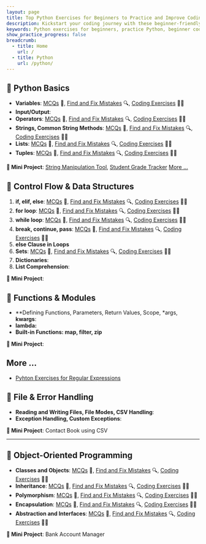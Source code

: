 ```yaml
---
layout: page
title: Top Python Exercises for Beginners to Practice and Improve Coding Skills
description: Kickstart your coding journey with these beginner-friendly Python exercises. Practice Python with real examples and coding challenges designed to boost your programming confidence.
keywords: Python exercises for beginners, practice Python, beginner coding exercises, Python coding challenges, learn Python basics
show_practice_progress: false
breadcrumb:
  - title: Home
    url: /
  - title: Python
    url: /python/
---
```


## 📅 Python Basics

- **Variables**: [MCQs](../docs/variables/practice-and-progress/mcqs-variables.md) 📝, [Find and Fix Mistakes](../docs/variables/practice-and-progress/find-fix-mistakes-variables.md) 🔍, [Coding Exercises](../docs/variables/practice-and-progress/exercises-variables.md) 🏋️‍♂️
- **Input/Output**:
- **Operators**: [MCQs](../docs/operators/practice-and-progress/mcqs-operators.md) 📝, [Find and Fix Mistakes](../docs/operators/practice-and-progress/find-fix-mistakes-operators.md) 🔍, [Coding Exercises](../docs/operators/practice-and-progress/exercises-operators.md) 🏋️‍♂️
- **Strings, Common String Methods**: [MCQs](../docs/strings/practice-and-progress/mcqs-strings.md) 📝, [Find and Fix Mistakes](../docs/strings/practice-and-progress/find-fix-mistakes-strings.md) 🔍, [Coding Exercises](../docs/strings/practice-and-progress/exercises-strings.md) 🏋️‍♂️
- **Lists**: [MCQs](../docs/lists/practice-and-progress/mcqs-lists.md) 📝, [Find and Fix Mistakes](../docs/lists/practice-and-progress/find-fix-mistakes-lists.md) 🔍, [Coding Exercises](../docs/lists/practice-and-progress/exercises-lists.md) 🏋️‍♂️
- **Tuples**: [MCQs](../docs/tuples/practice-and-progress/mcqs-tuples.md) 📝, [Find and Fix Mistakes](../docs/tuples/practice-and-progress/find-fix-mistakes-tuples.md) 🔍, [Coding Exercises](../docs/tuples/practice-and-progress/exercises-tuples.md) 🏋️‍♂️

**🔧 Mini Project**: [String Manipulation Tool](../mini-projects/index.md#string-manipulation-tool), [Student Grade Tracker](../mini-projects/student-grade-tracker-python-mini-project.md) [More ...](../mini-projects/)

## 📅 Control Flow & Data Structures

1. **if, elif, else**: [MCQs](../docs/if-elif-else/practice-and-progress/mcqs-if-elif-else.md) 📝, [Find and Fix Mistakes](../docs/if-elif-else/practice-and-progress/find-fix-mistakes-if-elif-else.md) 🔍, [Coding Exercises](../docs/if-elif-else/practice-and-progress/exercises-if-elif-else.md) 🏋️‍♂️
2. **for loop**: [MCQs](../docs/loops-for/practice-and-progress/mcqs-loops-for.md) 📝, [Find and Fix Mistakes](../docs/loops-for/practice-and-progress/find-fix-mistakes-loops-for.md) 🔍, [Coding Exercises](../docs/loops-for/practice-and-progress/exercises-loops-for.md) 🏋️‍♂️
3. **while loop**: [MCQs](../docs/loops-while/practice-and-progress/mcqs-loops-while.md) 📝, [Find and Fix Mistakes](../docs/loops-while/practice-and-progress/find-fix-mistakes-loops-while.md) 🔍, [Coding Exercises](../docs/loops-while/practice-and-progress/exercises-loops-while.md) 🏋️‍♂️
4. **break, continue, pass**: [MCQs](../docs/loop-control-statements/practice-and-progress/mcqs-loop-control-statements.md) 📝, [Find and Fix Mistakes](../docs/loop-control-statements/practice-and-progress/find-fix-mistakes-loop-control-statements.md) 🔍, [Coding Exercises](../docs/loop-control-statements/practice-and-progress/exercises-loop-control-statements.md) 🏋️‍♂️
5. **else Clause in Loops**
6. **Sets**: [MCQs](../docs/sets/practice-and-progress/mcqs-sets.md) 📝, [Find and Fix Mistakes](../docs/sets/practice-and-progress/find-fix-mistakes-sets.md) 🔍, [Coding Exercises](../docs/sets/practice-and-progress/exercises-sets.md) 🏋️‍♂️
7. **Dictionaries**: 
8. **List Comprehension**: 

**🔧 Mini Project**:

## 📅 Functions & Modules

- **Defining Functions, Parameters, Return Values, Scope, *args, **kwargs**: 
- **lambda:**
- **Built-in Functions: map, filter, zip**

**🔧 Mini Project**:

## More ...
- [Pyhton Exercises for Regular Expressions](regular-expressions-python.md)

<script async src="https://pagead2.googlesyndication.com/pagead/js/adsbygoogle.js?client=ca-pub-1602443888929206"
     crossorigin="anonymous"></script>
<ins class="adsbygoogle"
     style="display:block"
     data-ad-format="autorelaxed"
     data-ad-client="ca-pub-1602443888929206"
     data-ad-slot="7879511511"></ins>
<script>
     (adsbygoogle = window.adsbygoogle || []).push({});
</script>

## 📅 File & Error Handling

- **Reading and Writing Files, File Modes, CSV Handling**: 
- **Exception Handling, Custom Exceptions**: 

**🔧 Mini Project**: Contact Book using CSV

---

## 📅 Object-Oriented Programming

- **Classes and Objects**: [MCQs](../docs/classes/practice-and-progress/mcqs-classes.md) 📝, [Find and Fix Mistakes](../docs/classes/practice-and-progress/find-fix-mistakes-classes.md) 🔍, [Coding Exercises](../docs/classes/practice-and-progress/exercises-classes.md) 🏋️‍♂️
- **Inheritance**: [MCQs](../docs/oop-inheritance/practice-and-progress/mcqs-oop-inheritance.md) 📝, [Find and Fix Mistakes](../docs/oop-inheritance/practice-and-progress/find-fix-mistakes-oop-inheritance.md) 🔍, [Coding Exercises](../docs/oop-inheritance/practice-and-progress/exercises-oop-inheritance.md) 🏋️‍♂️
- **Polymorphism**: [MCQs](../docs/oop-polymorphism/practice-and-progress/mcqs-oop-polymorphism.md) 📝, [Find and Fix Mistakes](../docs/oop-polymorphism/practice-and-progress/find-fix-mistakes-oop-polymorphism.md) 🔍, [Coding Exercises](../docs/oop-polymorphism/practice-and-progress/exercises-oop-polymorphism.md) 🏋️‍♂️
- **Encapsulation**: [MCQs](../docs/oop-encapsulation/practice-and-progress/mcqs-oop-encapsulation.md) 📝, [Find and Fix Mistakes](../docs/oop-encapsulation/practice-and-progress/find-fix-mistakes-oop-encapsulation.md) 🔍, [Coding Exercises](../docs/oop-encapsulation/practice-and-progress/exercises-oop-encapsulation.md) 🏋️‍♂️
- **Abstraction and Interfaces**: [MCQs](../docs/oop-abstraction/practice-and-progress/mcqs-oop-abstraction.md) 📝, [Find and Fix Mistakes](../docs/oop-abstraction/practice-and-progress/find-fix-mistakes-oop-abstraction.md) 🔍, [Coding Exercises](../docs/oop-abstraction/practice-and-progress/exercises-oop-abstraction.md) 🏋️‍♂️

**🔧 Mini Project**: Bank Account Manager

